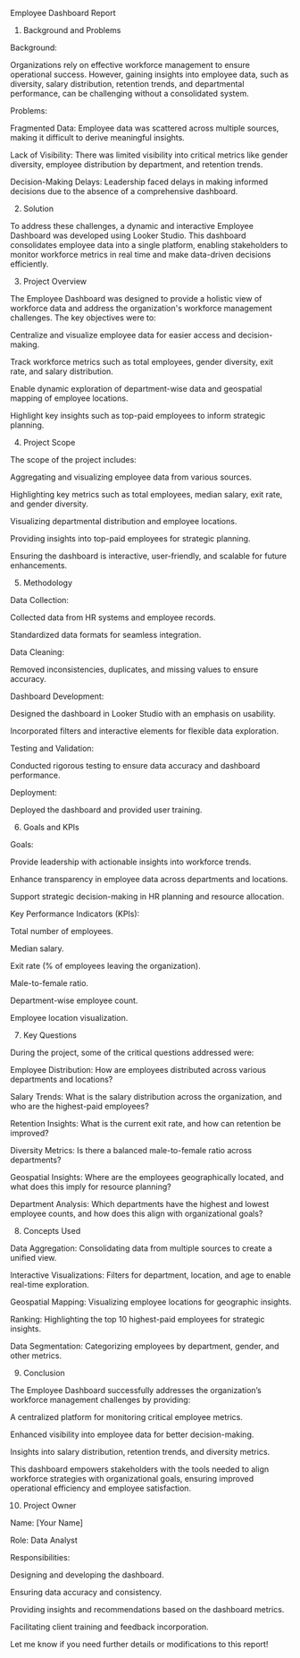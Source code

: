 Employee Dashboard Report

1. Background and Problems

Background:

Organizations rely on effective workforce management to ensure operational success. However, gaining insights into employee data, such as diversity, salary distribution, retention trends, and departmental performance, can be challenging without a consolidated system.

Problems:

Fragmented Data: Employee data was scattered across multiple sources, making it difficult to derive meaningful insights.

Lack of Visibility: There was limited visibility into critical metrics like gender diversity, employee distribution by department, and retention trends.

Decision-Making Delays: Leadership faced delays in making informed decisions due to the absence of a comprehensive dashboard.

2. Solution

To address these challenges, a dynamic and interactive Employee Dashboard was developed using Looker Studio. This dashboard consolidates employee data into a single platform, enabling stakeholders to monitor workforce metrics in real time and make data-driven decisions efficiently.

3. Project Overview

The Employee Dashboard was designed to provide a holistic view of workforce data and address the organization's workforce management challenges. The key objectives were to:

Centralize and visualize employee data for easier access and decision-making.

Track workforce metrics such as total employees, gender diversity, exit rate, and salary distribution.

Enable dynamic exploration of department-wise data and geospatial mapping of employee locations.

Highlight key insights such as top-paid employees to inform strategic planning.

4. Project Scope

The scope of the project includes:

Aggregating and visualizing employee data from various sources.

Highlighting key metrics such as total employees, median salary, exit rate, and gender diversity.

Visualizing departmental distribution and employee locations.

Providing insights into top-paid employees for strategic planning.

Ensuring the dashboard is interactive, user-friendly, and scalable for future enhancements.

5. Methodology

Data Collection:

Collected data from HR systems and employee records.

Standardized data formats for seamless integration.

Data Cleaning:

Removed inconsistencies, duplicates, and missing values to ensure accuracy.

Dashboard Development:

Designed the dashboard in Looker Studio with an emphasis on usability.

Incorporated filters and interactive elements for flexible data exploration.

Testing and Validation:

Conducted rigorous testing to ensure data accuracy and dashboard performance.

Deployment:

Deployed the dashboard and provided user training.

6. Goals and KPIs

Goals:

Provide leadership with actionable insights into workforce trends.

Enhance transparency in employee data across departments and locations.

Support strategic decision-making in HR planning and resource allocation.

Key Performance Indicators (KPIs):

Total number of employees.

Median salary.

Exit rate (% of employees leaving the organization).

Male-to-female ratio.

Department-wise employee count.

Employee location visualization.

7. Key Questions

During the project, some of the critical questions addressed were:

Employee Distribution: How are employees distributed across various departments and locations?

Salary Trends: What is the salary distribution across the organization, and who are the highest-paid employees?

Retention Insights: What is the current exit rate, and how can retention be improved?

Diversity Metrics: Is there a balanced male-to-female ratio across departments?

Geospatial Insights: Where are the employees geographically located, and what does this imply for resource planning?

Department Analysis: Which departments have the highest and lowest employee counts, and how does this align with organizational goals?

8. Concepts Used

Data Aggregation: Consolidating data from multiple sources to create a unified view.

Interactive Visualizations: Filters for department, location, and age to enable real-time exploration.

Geospatial Mapping: Visualizing employee locations for geographic insights.

Ranking: Highlighting the top 10 highest-paid employees for strategic insights.

Data Segmentation: Categorizing employees by department, gender, and other metrics.

9. Conclusion

The Employee Dashboard successfully addresses the organization’s workforce management challenges by providing:

A centralized platform for monitoring critical employee metrics.

Enhanced visibility into employee data for better decision-making.

Insights into salary distribution, retention trends, and diversity metrics.

This dashboard empowers stakeholders with the tools needed to align workforce strategies with organizational goals, ensuring improved operational efficiency and employee satisfaction.

10. Project Owner

Name: [Your Name]

Role: Data Analyst

Responsibilities:

Designing and developing the dashboard.

Ensuring data accuracy and consistency.

Providing insights and recommendations based on the dashboard metrics.

Facilitating client training and feedback incorporation.

Let me know if you need further details or modifications to this report!

